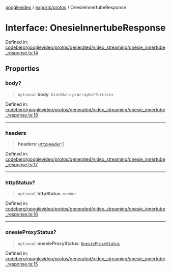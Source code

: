 [googlevideo](../../../README.md) / [exports/protos](../README.md) / OnesieInnertubeResponse

# Interface: OnesieInnertubeResponse

Defined in: [codeberg/googlevideo/protos/generated/video\_streaming/onesie\_innertube\_response.ts:14](https://github.com/LuanRT/googlevideo/blob/19854137cadaf49fd755394883dfd7fe5fdaba20/protos/generated/video_streaming/onesie_innertube_response.ts#L14)

## Properties

### body?

> `optional` **body**: `Uint8Array`\<`ArrayBufferLike`\>

Defined in: [codeberg/googlevideo/protos/generated/video\_streaming/onesie\_innertube\_response.ts:18](https://github.com/LuanRT/googlevideo/blob/19854137cadaf49fd755394883dfd7fe5fdaba20/protos/generated/video_streaming/onesie_innertube_response.ts#L18)

***

### headers

> **headers**: [`HttpHeader`](HttpHeader.md)[]

Defined in: [codeberg/googlevideo/protos/generated/video\_streaming/onesie\_innertube\_response.ts:17](https://github.com/LuanRT/googlevideo/blob/19854137cadaf49fd755394883dfd7fe5fdaba20/protos/generated/video_streaming/onesie_innertube_response.ts#L17)

***

### httpStatus?

> `optional` **httpStatus**: `number`

Defined in: [codeberg/googlevideo/protos/generated/video\_streaming/onesie\_innertube\_response.ts:16](https://github.com/LuanRT/googlevideo/blob/19854137cadaf49fd755394883dfd7fe5fdaba20/protos/generated/video_streaming/onesie_innertube_response.ts#L16)

***

### onesieProxyStatus?

> `optional` **onesieProxyStatus**: [`OnesieProxyStatus`](../enumerations/OnesieProxyStatus.md)

Defined in: [codeberg/googlevideo/protos/generated/video\_streaming/onesie\_innertube\_response.ts:15](https://github.com/LuanRT/googlevideo/blob/19854137cadaf49fd755394883dfd7fe5fdaba20/protos/generated/video_streaming/onesie_innertube_response.ts#L15)
